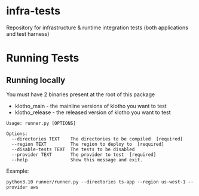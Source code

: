 # infra-tests
Repository for infrastructure &amp; runtime integration tests (both applications and test harness)

# Running Tests

## Running locally

You must have 2 binaries present at the root of this package
* klotho_main - the mainline versions of klotho you want to test
* klotho_release - the released version of klotho you want to test

```jordansinger@Jordans-MacBook-Pro infra-tests % python3.10 runner/runner.py --help
Usage: runner.py [OPTIONS]

Options:
  --directories TEXT    The directories to be compiled  [required]
  --region TEXT         The region to deploy to  [required]
  --disable-tests TEXT  The tests to be disabled
  --provider TEXT       The provider to test  [required]
  --help                Show this message and exit.
  ```

Example:
```
python3.10 runner/runner.py --directories ts-app --region us-west-1 --provider aws
```